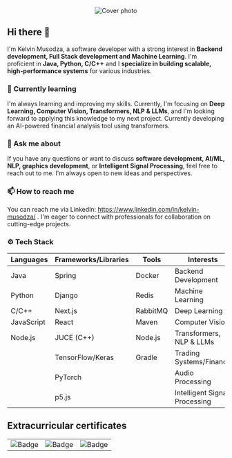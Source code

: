 <p align="center">
  <img src="https://imgur.com/xA563pC.png" alt="Cover photo" />
</p>

<!-- ![Cover photo](https://imgur.com/wSVLy5w.png) -->
## Hi there 👋

I'm Kelvin Musodza, a software developer with a strong interest in **Backend development, Full Stack development and Machine Learning**. I'm proficient in **Java, Python, C/C++** and I **specialize in building scalable, high-performance systems** for various industries.

### 🌱 Currently learning

I'm always learning and improving my skills. Currently, I'm focusing on **Deep Learning, Computer Vision, Transformers, NLP & LLMs**, and I'm looking forward to applying this knowledge to my next project. Currently developing an AI-powered financial analysis tool using transformers.

### 💬 Ask me about

If you have any questions or want to discuss **software development, AI/ML, NLP, graphics development**, or **Intelligent Signal Processing**, feel free to reach out to me. I'm always open to new ideas and perspectives.

### 📫 How to reach me

You can reach me via LinkedIn: https://www.linkedin.com/in/kelvin-musodza/ . I'm eager to connect with professionals for collaboration on cutting-edge projects.

### ⚙️ Tech Stack

| **Languages**      | **Frameworks/Libraries**      | **Tools**                | **Interests**                        |
|--------------------|-------------------------------|--------------------------|--------------------------------------|
| Java               | Spring                        | Docker                   | Backend Development                 |
| Python             | Django                        | Redis                    | Machine Learning                    |
| C/C++              | Next.js                       | RabbitMQ                 | Deep Learning                       |
| JavaScript         | React                         | Maven                    | Computer Vision                     |
| Node.js            | JUCE (C++)                    | Node.js                  | Transformers, NLP & LLMs            |
|                    | TensorFlow/Keras              | Gradle                   | Trading Systems/Finance             |
|                    | PyTorch                       |                          | Audio Processing                    |
|                    | p5.js                         |                          | Intelligent Signal Processing       |

## Extracurricular certificates
<table>
  <tr>
    <td><img src="https://imgur.com/YVSyGXb.png" alt="Badge" /></td>
    <td><img src="https://imgur.com/DoWqh11.png" alt="Badge" /></td>
    <td><img src="https://imgur.com/pc72rUD.png" alt="Badge" /></td>
  </tr>
</table>
